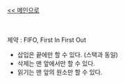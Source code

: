 [<< 메인으로](https://github.com/AtomicLiquors/Algorithm_Wiki_Chb)

&nbsp;  
&nbsp;  
제약 : FIFO, First In First Out

- 삽입은 끝에만 할 수 있다.  (스택과 동일)
- 삭제는 맨 앞에서만 할 수 있다.
- 읽기는 맨 앞의 원소만 할 수 있다.